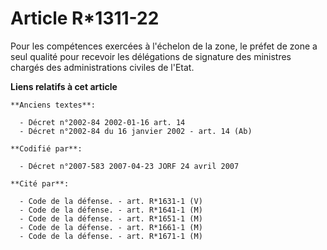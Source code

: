 # Article R*1311-22

Pour les compétences exercées à l'échelon de la zone, le préfet de zone a seul qualité pour recevoir les délégations de
signature des ministres chargés des administrations civiles de l'Etat.

**Liens relatifs à cet article**

	**Anciens textes**:

	  - Décret n°2002-84 2002-01-16 art. 14
	  - Décret n°2002-84 du 16 janvier 2002 - art. 14 (Ab)

	**Codifié par**:

	  - Décret n°2007-583 2007-04-23 JORF 24 avril 2007

	**Cité par**:

	  - Code de la défense. - art. R*1631-1 (V)
	  - Code de la défense. - art. R*1641-1 (M)
	  - Code de la défense. - art. R*1651-1 (M)
	  - Code de la défense. - art. R*1661-1 (M)
	  - Code de la défense. - art. R*1671-1 (M)
